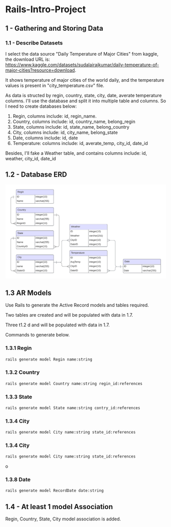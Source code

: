 # Rails-Intro-Project

## 1 - Gathering and Storing Data

### 1.1 - Describe Datasets

I select the data source "Daily Temperature of Major Cities" from kaggle, the download URL is: https://www.kaggle.com/datasets/sudalairajkumar/daily-temperature-of-major-cities?resource=download.

It shows temperature of major cities of the world daily, and the temperature values is present in "city_temperature.csv" file. 

As data is structed by regin, country, state, city, date, averate temperature columns. I'll use the database and split it into multiple table and columns. So I need to create databases below:

1. Regin, columns include: id, regin_name.
2. Country, columns include: id, country_name, belong_regin
3. State, columns include: id, state_name, belong_country
4. City, columns include: id, city_name, belong_state
5. Date, columns include: id, date
6. Temperature: columns include: id, averate_temp, city_id, date_id

Besides, I'll fake a Weather table, and contains columns include: id, weather, city_id, date_id

## 1.2 - Database ERD

![Database ERD](https://github.com/mingwangrrc/Rails-Intro-Project/blob/main/Database%20ERD.png)


## 1.3 AR Models

Use Rails to generate the Active Record models and tables required.

Two tables are created and will be populated with data in 1.7.

Three t1.2	d and will be populated with data in 1.7.

Commands to generate below.

### 1.3.1 Regin

```bash
rails generate model Regin name:string
```

### 1.3.2 Country

```bash
rails generate model Country name:string regin_id:references
```

### 1.3.3 State

```bash
rails generate model State name:string contry_id:references
```

### 1.3.4 City

```bash
rails generate model City name:string state_id:references
```

### 1.3.4 City

```bash
rails generate model City name:string state_id:references
```
o
### 1.3.8 Date

```bash
rails generate model RecordDate date:string
```


## 1.4 - At least 1 model Association

Regin, Country, State, City model association is added.

